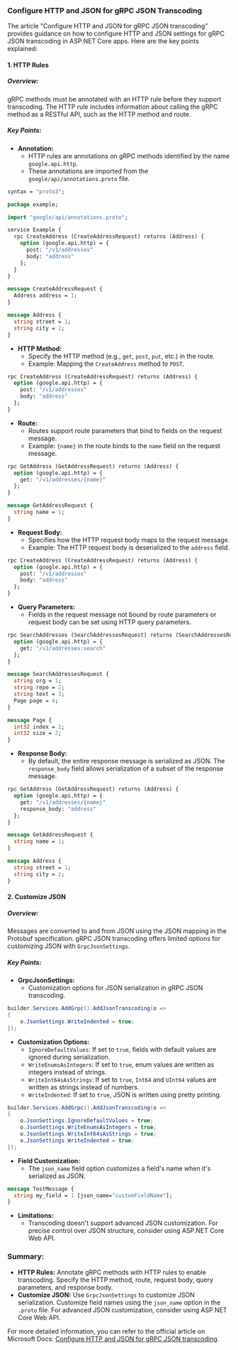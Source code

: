 ### Configure HTTP and JSON for gRPC JSON Transcoding

The article "Configure HTTP and JSON for gRPC JSON transcoding" provides guidance on how to configure HTTP and JSON settings for gRPC JSON transcoding in ASP.NET Core apps. Here are the key points explained:

#### 1. HTTP Rules

##### Overview:
gRPC methods must be annotated with an HTTP rule before they support transcoding. The HTTP rule includes information about calling the gRPC method as a RESTful API, such as the HTTP method and route.

##### Key Points:
- **Annotation:**
  - HTTP rules are annotations on gRPC methods identified by the name `google.api.http`.
  - These annotations are imported from the `google/api/annotations.proto` file.

```protobuf name=basic.proto
syntax = "proto3";

package example;

import "google/api/annotations.proto";

service Example {
  rpc CreateAddress (CreateAddressRequest) returns (Address) {
    option (google.api.http) = {
      post: "/v1/addresses"
      body: "address"
    };
  }
}

message CreateAddressRequest {
  Address address = 1;
}

message Address {
  string street = 1;
  string city = 2;
}
```

- **HTTP Method:**
  - Specify the HTTP method (e.g., `get`, `post`, `put`, etc.) in the route.
  - Example: Mapping the `CreateAddress` method to `POST`.

```protobuf name=httpmethod.proto
rpc CreateAddress (CreateAddressRequest) returns (Address) {
  option (google.api.http) = {
    post: "/v1/addresses"
    body: "address"
  };
}
```

- **Route:**
  - Routes support route parameters that bind to fields on the request message.
  - Example: `{name}` in the route binds to the `name` field on the request message.

```protobuf name=route.proto
rpc GetAddress (GetAddressRequest) returns (Address) {
  option (google.api.http) = {
    get: "/v1/addresses/{name}"
  };
}

message GetAddressRequest {
  string name = 1;
}
```

- **Request Body:**
  - Specifies how the HTTP request body maps to the request message.
  - Example: The HTTP request body is deserialized to the `address` field.

```protobuf name=requestbody.proto
rpc CreateAddress (CreateAddressRequest) returns (Address) {
  option (google.api.http) = {
    post: "/v1/addresses"
    body: "address"
  };
}
```

- **Query Parameters:**
  - Fields in the request message not bound by route parameters or request body can be set using HTTP query parameters.

```protobuf name=queryparameters.proto
rpc SearchAddresses (SearchAddressesRequest) returns (SearchAddressesResponse) {
  option (google.api.http) = {
    get: "/v1/addresses:search"
  };
}

message SearchAddressesRequest {
  string org = 1;
  string repo = 2;
  string text = 3;
  Page page = 4;
}

message Page {
  int32 index = 1;
  int32 size = 2;
}
```

- **Response Body:**
  - By default, the entire response message is serialized as JSON. The `response_body` field allows serialization of a subset of the response message.

```protobuf name=responsebody.proto
rpc GetAddress (GetAddressRequest) returns (Address) {
  option (google.api.http) = {
    get: "/v1/addresses/{name}"
    response_body: "address"
  };
}

message GetAddressRequest {
  string name = 1;
}

message Address {
  string street = 1;
  string city = 2;
}
```

#### 2. Customize JSON

##### Overview:
Messages are converted to and from JSON using the JSON mapping in the Protobuf specification. gRPC JSON transcoding offers limited options for customizing JSON with `GrpcJsonSettings`.

##### Key Points:
- **GrpcJsonSettings:**
  - Customization options for JSON serialization in gRPC JSON transcoding.

```csharp name=Program.cs
builder.Services.AddGrpc().AddJsonTranscoding(o =>
{
    o.JsonSettings.WriteIndented = true;
});
```

- **Customization Options:**
  - `IgnoreDefaultValues`: If set to `true`, fields with default values are ignored during serialization.
  - `WriteEnumsAsIntegers`: If set to `true`, enum values are written as integers instead of strings.
  - `WriteInt64sAsStrings`: If set to `true`, `Int64` and `UInt64` values are written as strings instead of numbers.
  - `WriteIndented`: If set to `true`, JSON is written using pretty printing.

```csharp name=Program.cs
builder.Services.AddGrpc().AddJsonTranscoding(o =>
{
    o.JsonSettings.IgnoreDefaultValues = true;
    o.JsonSettings.WriteEnumsAsIntegers = true;
    o.JsonSettings.WriteInt64sAsStrings = true;
    o.JsonSettings.WriteIndented = true;
});
```

- **Field Customization:**
  - The `json_name` field option customizes a field's name when it's serialized as JSON.

```protobuf name=customization.proto
message TestMessage {
  string my_field = 1 [json_name="customFieldName"];
}
```

- **Limitations:**
  - Transcoding doesn't support advanced JSON customization. For precise control over JSON structure, consider using ASP.NET Core Web API.

### Summary:

- **HTTP Rules:** Annotate gRPC methods with HTTP rules to enable transcoding. Specify the HTTP method, route, request body, query parameters, and response body.
- **Customize JSON:** Use `GrpcJsonSettings` to customize JSON serialization. Customize field names using the `json_name` option in the `.proto` file. For advanced JSON customization, consider using ASP.NET Core Web API.

For more detailed information, you can refer to the official article on Microsoft Docs: [Configure HTTP and JSON for gRPC JSON transcoding](https://docs.microsoft.com/en-us/aspnet/core/grpc/json-transcoding-binding).